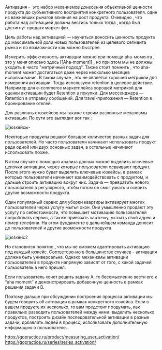 Активация -  это набор механизмов донесения объективной ценности продукта до субъективного восприятия конкретного пользователя. один из важнейших рычагов влияния на рост продукта. 
Очевидно , что работа над активацией должна вестись только тогда , когда был достигнут продатк маркет фит. 

Цель работы над активацией — научиться доносить ценность продукта до максимальной доли новых пользователей из целевого сегмента рынка и по возможности как можно быстрее. 

Измерить эффективность активации можно при помощи aha-момента , это у меня описано здесь [[Aha-moment]] , но при этом мы не должны уходить в чисто "метричный подход". Также стоит помнить , что aha-moment может достигаться даже через несколько месяцев использования. В таком случае , это не является хорошей метрикой для измерения активации. Тогда используем retention в целевое действие. Например для e-commerce маркетплейса хорошей метрикой для оценки активации будет Retention в покупки. Для мессенджера — Retention в отправку сообщений. Для travel-приложения — Retention в бронирование отелей.

Для различных юзкейсов мы такаже строим различные механизмы активации. По сути это выглядит вот так : 

![юзкейсы-](https://github.com/user-attachments/assets/2334153d-eccd-401a-ac41-29b7423a95a1)

Некоторые продукты решают большое количество разных задач для пользователей. Но часто пользователи начинают использовать продукт ради одной или двух основных задач, а остальные начинают использовать позже.

В этом случае с помощью анализа данных можно выделить ключевые цепочки активации, через которые пользователи осваивают продукт. После этого нужно будет выделить ключевые юзкейсы, в рамках которых пользователи начинают взаимодействовать с продуктом, и дальше строить активацию вокруг них. Задача — превратить нового пользователя в регулярного, чтобы потом он смог узнать и освоить другие возможности продукта.

Один популярный сервис для уборки квартиры активирует многих пользователей через услугу мытья окон. Они умышленно продают эту услугу по себестоимости, что повышает мотивацию пользователей попробовать сервис, а также привязать карточку, указать свой адрес и номер телефона. На этом фундаменте в дальнейшем команда доносит до пользователей и другие возможности продукта.


![юзкейс2](https://github.com/user-attachments/assets/65ddda9d-e732-4237-9cce-97d679af8f2e)

Но становится понятно , что мы не сможем адаптировать активацию под каждый юзкейс. Соответсвенно в большинстве случаев - активация должна быть универсальна. Однако механизмы активации пользователей в продукте напрямую зависят от того, с какой задачей пользователь в него пришел.

Если пользователь хочет решить задачу А, то бессмысленно вести его к “aha moment” и демонстрировать добавочную ценность в рамках решения задачи B.

Поэтому дальше при обсуждении построения процесса активации мы будем говорить об активации в рамках конкретного юзкейса. Если в вашем продукте их несколько, то вам предстоит продумать, как правильно разводить пользователей между ними: выделить несколько продуктов, построить дизайн последовательной активации в разные задачи, добавлять людей в процесс, использовать дополнительную информацию о пользователе.

https://gopractice.ru/product/measuring_user_activation/
https://gopractice.ru/series/series_activation/
